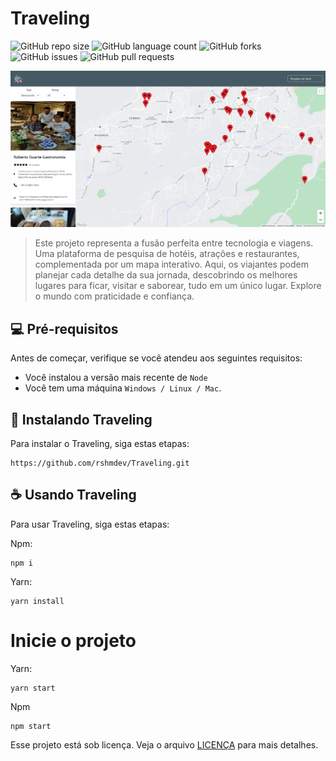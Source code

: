 # Traveling

![GitHub repo size](https://img.shields.io/github/repo-size/rshmdev/Traveling?style=for-the-badge)
![GitHub language count](https://img.shields.io/github/languages/count/rshmdev/Traveling?style=for-the-badge)
![GitHub forks](https://img.shields.io/github/forks/rshmdev/Traveling?style=for-the-badge)
![GitHub issues](https://img.shields.io/github/issues/rshmdev/Traveling?style=for-the-badge)
![GitHub pull requests](https://img.shields.io/github/issues-pr/rshmdev/Traveling?style=for-the-badge)

<img src="traveling.png" alt="Exemplo imagem">

> Este projeto representa a fusão perfeita entre tecnologia e viagens. Uma plataforma de pesquisa de hotéis, atrações e restaurantes, complementada por um mapa interativo. Aqui, os viajantes podem planejar cada detalhe da sua jornada, descobrindo os melhores lugares para ficar, visitar e saborear, tudo em um único lugar. Explore o mundo com praticidade e confiança.


## 💻 Pré-requisitos

Antes de começar, verifique se você atendeu aos seguintes requisitos:

* Você instalou a versão mais recente de `Node`
* Você tem uma máquina `Windows / Linux / Mac`.

## 🚀 Instalando Traveling

Para instalar o Traveling, siga estas etapas:

```
https://github.com/rshmdev/Traveling.git
```

## ☕ Usando Traveling

Para usar Traveling, siga estas etapas:

Npm:
```
npm i
```

Yarn:
```
yarn install
```

# Inicie o projeto

Yarn:

```
yarn start 
```
 
Npm
```
npm start 
```

Esse projeto está sob licença. Veja o arquivo [LICENÇA](LICENSE.md) para mais detalhes.
